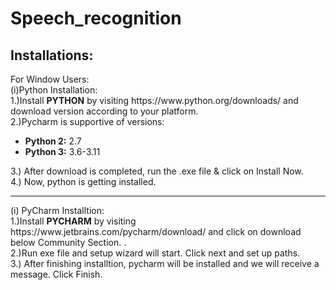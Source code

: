 # Speech_recognition
<h2>Installations:<br></h2>
For Window Users:<br>
(i)Python Installation:<br>
1.)Install <b>PYTHON</b> by visiting https://www.python.org/downloads/ and download version according to your platform.<br>
2.)Pycharm is supportive of versions:<br>
<ul>
  <li><b>Python 2:</b>  2.7</li>
  <li><b>Python 3:</b>  3.6-3.11</li>
  </ul>
3.) After download is completed, run the .exe file & click on Install Now.<br>
4.) Now, python is getting installed.
<hr>
(i) PyCharm Installtion:<br>
1.)Install <b>PYCHARM</b> by visiting https://www.jetbrains.com/pycharm/download/ and click on download below Community Section. .<br>
2.)Run exe file and setup wizard will start. Click next and set up paths.<br>
3.) After finishing installtion, pycharm will be installed and we will receive a message. Click Finish.<br>
